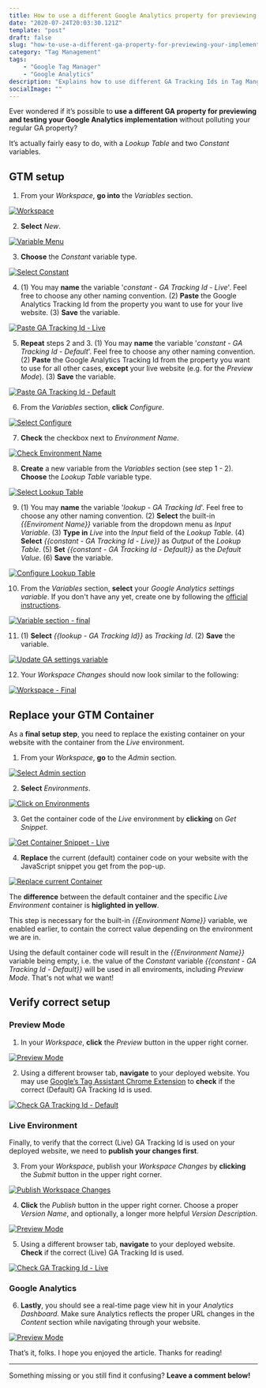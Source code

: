 ```yaml
---
title: How to use a different Google Analytics property for previewing your implementation
date: "2020-07-24T20:03:30.121Z"
template: "post"
draft: false
slug: "how-to-use-a-different-ga-property-for-previewing-your-implementation"
category: "Tag Management"
tags:
    - "Google Tag Manager"
    - "Google Analytics"
description: "Explains how to use different GA Tracking Ids in Tag Manger."
socialImage: ""
---
```


Ever wondered if it’s possible to **use a different GA property for previewing and testing your Google Analytics implementation** without polluting your regular GA property? 

It’s actually fairly easy to do, with a *Lookup Table* and two *Constant* variables.

## GTM setup

1. From your *Workspace*, **go into** the *Variables* section.

[![Workspace](/media/ga-properties-env/setup_0_go_to_variables_menu.jpg)](/media/ga-properties-env/setup_0_go_to_variables_menu.jpg)

2. **Select** *New*.

[![Variable Menu](/media/ga-properties-env/setup_1_variables_menu_select_new.jpg)](/media/ga-properties-env/setup_1_variables_menu_select_new.jpg)

3. **Choose** the *Constant* variable type.

[![Select Constant](/media/ga-properties-env/setup_2_choose_constant_variable.jpg)](/media/ga-properties-env/setup_2_choose_constant_variable.jpg)

4. (1) You may **name** the variable '*constant - GA Tracking Id - Live*'. Feel free to choose any other naming convention. (2) **Paste** the Google Analytics Tracking Id from the property you want to use for your live website. (3) **Save** the variable.

[![Paste GA Tracking Id - Live](/media/ga-properties-env/setup_3_paste_tracking_id_live.jpg)](/media/ga-properties-env/setup_3_paste_tracking_id_live.jpg)

5. **Repeat** steps 2 and 3. (1) You may **name** the variable '*constant - GA Tracking Id - Default*'. Feel free to choose any other naming convention. (2) **Paste** the Google Analytics Tracking Id from the property you want to use for all other cases, **except** your live website (e.g. for the *Preview Mode*). (3) **Save** the variable.

[![Paste GA Tracking Id - Default](/media/ga-properties-env/setup_4_copy_tracking_id_default.jpg)](/media/ga-properties-env/setup_4_copy_tracking_id_default.jpg)

6. From the *Variables* section, **click** *Configure*.

[![Select Configure](/media/ga-properties-env/setup_5_variables_menu_select_configure.jpg)](/media/ga-properties-env/setup_5_variables_menu_select_configure.jpg)

7. **Check** the checkbox next to *Environment Name*.

[![Check Environment Name](/media/ga-properties-env/setup_6_check_environment_name_built-in_variable.jpg)](/media/ga-properties-env/setup_6_check_environment_name_built-in_variable.jpg)

8. **Create** a new variable from the *Variables* section (see step 1 - 2). **Choose** the *Lookup Table* variable type.

[![Select Lookup Table](/media/ga-properties-env/setup_7_choose_lookup_table.jpg)](/media/ga-properties-env/setup_7_choose_lookup_table.jpg)

9. (1) You may **name** the variable '*lookup - GA Tracking Id*'. Feel free to choose any other naming convention. (2) **Select** the built-in *{{Enviroment Name}}* variable from the dropdown menu as *Input Variable*. (3) **Type in** *Live* into the *Input* field of the *Lookup Table*. (4) **Select** *{{constant - GA Tracking Id - Live}}* as *Output* of the *Lookup Table*. (5) **Set** *{{constant - GA Tracking Id - Default}}* as the *Default Value*. (6) **Save** the variable.

[![Configure Lookup Table](/media/ga-properties-env/setup_8_configure_lookup_variable.jpg)](/media/ga-properties-env/setup_8_configure_lookup_variable.jpg)

10. From the *Variables* section, **select** your *Google Analytics settings variable*. If you don't have any yet, create one by following the [official instructions](https://support.google.com/tagmanager/answer/9207621?hl=en).

[![Variable section - final](/media/ga-properties-env/setup_9_a_variable_section_final.jpg)](/media/ga-properties-env/setup_9_a_variable_section_final.jpg)

11. (1) **Select** *{{lookup - GA Tracking Id}}* as *Tracking Id*. (2) **Save** the variable.

[![Update GA settings variable](/media/ga-properties-env/setup_9_b_update_ga_settings_variable.jpg)](/media/ga-properties-env/setup_9_b_update_ga_settings_variable.jpg)

12. Your *Workspace Changes* should now look similar to the following:

[![Workspace - Final](/media/ga-properties-env/setup_10_final_check_workspace_changes.jpg)](/media/ga-properties-env/setup_10_final_check_workspace_changes.jpg)

## Replace your GTM Container

As a **final setup step**, you need to replace the existing container on your website with the container from the *Live* environment.

1. From your *Workspace*, **go** to the *Admin* section.

[![Select Admin section](/media/ga-properties-env/setup_11_go_to_admin_section.jpg)](/media/ga-properties-env/setup_11_go_to_admin_section.jpg)

2. **Select** *Environments*.

[![Click on Environments](/media/ga-properties-env/setup_12_click_on_environments.jpg)](/media/ga-properties-env/setup_12_click_on_environments.jpg)

3. Get the container code of the *Live* environment by **clicking** on *Get Snippet*.

[![Get Container Snippet - Live](/media/ga-properties-env/setup_13_click_on_get_snippet.jpg)](/media/ga-properties-env/setup_13_click_on_get_snippet.jpg)

4. **Replace** the current (default) container code on your website with the JavaScript snippet you get from the pop-up.

[![Replace current Container](/media/ga-properties-env/setup_14_replace_container_code_on_your_site.jpg)](/media/ga-properties-env/setup_14_replace_container_code_on_your_site.jpg)

The **difference** between the default container and the specific *Live Environment* container is **higlighted in yellow**.

This step is necessary for the built-in *{{Environment Name}}* variable, we enabled earlier, to contain the correct value depending on the environment we are in.

Using the default container code will result in the *{{Environment Name}}* variable being empty, i.e. the value of the *Constant* variable *{{constant - GA Tracking Id - Default}}* will be used in all enviroments, including  *Preview Mode*. That's not what we want!

## Verify correct setup

### Preview Mode

1. In your *Workspace*, **click** the *Preview* button in the upper right corner.

[![Preview Mode](/media/ga-properties-env/testing_1_go_into_preview.jpg)](/media/ga-properties-env/testing_1_go_into_preview.jpg)

2. Using a different browser tab, **navigate** to your deployed website. You may use [Google’s Tag Assistant Chrome Extension](https://chrome.google.com/webstore/detail/tag-assistant-by-google/kejbdjndbnbjgmefkgdddjlbokphdefk/) to **check** if the correct (Default) GA Tracking Id is used.

[![Check GA Tracking Id - Default](/media/ga-properties-env/testing_2_check_if_tracking_id_is_default.jpg)](/media/ga-properties-env/testing_2_check_if_tracking_id_is_default.jpg)

### Live Environment

Finally, to verify that the correct (Live) GA Tracking Id is used on your deployed website, we need to **publish your changes first**.

3. From your *Workspace*, publish your *Workspace Changes* by **clicking** the *Submit* button in the upper right corner.

[![Publish Workspace Changes](/media/ga-properties-env/testing_3_publish_workspace_changes.jpg)](/media/ga-properties-env/testing_3_publish_workspace_changes.jpg)

4. **Click** the *Publish* button in the upper right corner. Choose a proper *Version Name*, and optionally, a longer more helpful *Version Description*.

[![Preview Mode](/media/ga-properties-env/testing_4_publish_workspace_changes_description.jpg)](/media/ga-properties-env/testing_4_publish_workspace_changes_description.jpg)

5. Using a different browser tab, **navigate** to your deployed website. **Check** if the correct (Live) GA Tracking Id is used.

[![Check GA Tracking Id - Live](/media/ga-properties-env/testing_5_check_if_tracking_id_is_live.jpg)](/media/ga-properties-env/testing_5_check_if_tracking_id_is_live.jpg)

### Google Analytics

6. **Lastly**, you should see a real-time page view hit in your *Analytics Dashboard*. Make sure Analytics reflects the proper URL changes in the *Content* section while navigating through your website.

[![Preview Mode](/media/ga-properties-env/testing_6_verify_setup_in_analytics.jpg)](/media/ga-properties-env/testing_6_verify_setup_in_analytics.jpg)

That’s it, folks. I hope you enjoyed the article. Thanks for reading!

<hr>

Something missing or you still find it confusing? **Leave a comment below!**
